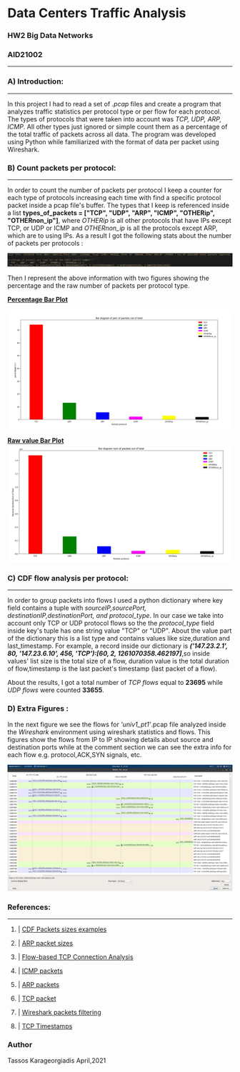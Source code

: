 # Data Centers Traffic Analysis

### HW2 Big Data Networks

### AID21002
------------------------------------------------------

### A) Introduction:

-----------------
In this project I had to read a set of *.pcap* files and create a program that analyzes traffic statistics per protocol type or per flow for each protocol. The types of protocols that were taken into account was *TCP, UDP, ARP, ICMP*. All other types just ignored or simple count them as a percentage of the total traffic of packets across all data. The program was developed using Python while familiarized with the format of data per packet using Wireshark.

### B) Count packets per protocol:
------------------------------
In order to count the number of packets per protocol I keep a counter for each type of protocols increasing each time with find a specific protocol packet inside a pcap file's buffer. The types that I keep is referenced inside a list **types_of_packets = ["TCP", "UDP", "ARP", "ICMP", "OTHERip", "OTHERnon_ip"]**, where *OTHERip* is all other protocols that have IPs except TCP, or UDP or ICMP and *OTHERnon_ip* is all the protocols except ARP, which are to using IPs. As a result I got the following stats about the number of packets per protocols :

![Packets Statistics per Protocol Type](Images/out_percentagePerPack_cat.png "Terminal Output of packets stats")

Then I represent the above information with two figures showing the percentage and the raw number of packets per protocol type.

<ins>**Percentage Bar Plot**</ins>

![Protocol Type percentage out of total number of packets](Images/ProtocolPerc.png "percentage of packets per protocol")

<ins>   **Raw value Bar Plot**</ins>
![Raw Number of packets per protocol](Images/protocol_raw_val.png " Raw values for number of packets")

### C) CDF flow analysis per protocol:
----------------------------------

In order to group packets into flows I used a python dictionary where key field contains a tuple with *sourceIP,sourcePort, destinationIP,destinationPort, and protocol_type*. In our case we take into account only TCP or UDP protocol flows so the the *protocol_type* field inside key's tuple has one string value "TCP" or "UDP". About the value part of the dictionary this is a list type and contains values like size,duration and last_timestamp. For example, a record inside our dictionary is ***('147.23.2.1', 80, '147.23.6.10', 456, 'TCP'):[60, 2, 1261070358.462197]***,so inside values' list size is the total size of a flow, duration value is the total duration of flow,timestamp is the last packet's  timestamp (last packet of a flow).

About the results, I got a total number of *TCP flows* equal to **23695** while *UDP flows* were counted **33655**.


### D) Extra Figures :

In the next figure we see the flows for *'univ1_pt1'*.pcap file analyzed inside the *Wireshark* environment using wireshark statistics and flows. This figures show the flows from IP to IP showing details about source and destination ports while at the comment section we can see the extra info for each flow e.g. protocol,ACK,SYN signals, etc.

![Wireshark Flows For All Packets Example](Images/WiresharkFlows.png "Wireshark Flows ")

### References:
-----------------

1. | [CDF Packets sizes examples][1]


2. | [ARP packet sizes ][2]

3. | [Flow-based TCP Connection Analysis][3]

4. | [ICMP packets][4]

5. | [ARP packets][5]

6. | [TCP packet][6]

7. | [Wireshark packets filtering][7]

8. | [TCP Timestamps][8]

[1]:https://www.researchgate.net/figure/Packet-size-CDF-per-protocol-in-downlink-left-and-uplink-right-traffic_fig2_228395666
[2]:https://community.cisco.com/t5/switching/arp-packet-size/td-p/1551467
[3]:https://www2.tkn.tu-berlin.de/bib/limmer2009flowbased/limmer2009flowbased.pdf
[4]:https://en.wikipedia.org/wiki/Internet_Control_Message_Protocol
[5]:https://en.wikipedia.org/wiki/Address_Resolution_Protocol
[6]:https://el.wikipedia.org/wiki/%CE%A0%CF%81%CF%89%CF%84%CF%8C%CE%BA%CE%BF%CE%BB%CE%BB%CE%BF_%CE%95%CE%BB%CE%AD%CE%B3%CF%87%CE%BF%CF%85_%CE%9C%CE%B5%CF%84%CE%B1%CF%86%CE%BF%CF%81%CE%AC%CF%82
[7]:https://linoxide.com/wireshark-filters/
[8]:https://cloudshark.io/articles/tcp-timestamp-option/

### Author

Tassos Karageorgiadis April,2021

